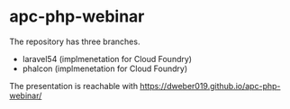 # apc-php-webinar

The repository has three branches.
- laravel54 (implmenetation for Cloud Foundry)
- phalcon (implmenetation for Cloud Foundry)

The presentation is reachable with https://dweber019.github.io/apc-php-webinar/
